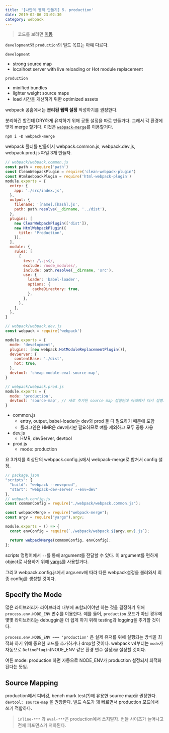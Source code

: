 ```yaml
---
title: '[나만의 웹팩 만들기] 5. production'
date: 2019-02-06 23:02:30
category: webpack
---
```


> 코드를 보려면 [이동](https://github.com/hoilzz/create-react-packzz/tree/5-production)

`development`와 `production`의 빌드 목표는 아예 다르다.

`development`

- strong source map
- localhost server with live reloading or Hot module replacement

`production`

- minified bundles
- lighter weight source maps
- load 시간을 개선하기 위한 optimized assets

webpack 공홈에서는 **분리된 웹팩 설정** 작성하기를 권장한다.

분리하긴 할건데 DRY하게 유지하기 위해 공통 설정을 따로 만들거다. 그래서 각 환경에 맞게 merge 할거다. 이것은 [`webpack-merge`](https://github.com/survivejs/webpack-merge)를 이용할거다.

```
npm i -D webpack-merge
```

webpack 폴더를 만들어서 webpack.common.js, webpack.dev.js, webpack.prod.js 파일 3개 만들자.

```js
// webpack/webpack.common.js
const path = require('path')
const CleanWebpackPlugin = require('clean-webpack-plugin')
const HtmlWebpackPlugin = require('html-webpack-plugin')
module.exports = {
  entry: {
    app: './src/index.js',
  },
  output: {
    filename: '[name].[hash].js',
    path: path.resolve(__dirname, '../dist'),
  },
  plugins: [
    new CleanWebpackPlugin(['dist']),
    new HtmlWebpackPlugin({
      title: 'Production',
    }),
  ],
  module: {
    rules: [
      {
        test: /\.js$/,
        exclude: /node_modules/,
        include: path.resolve(__dirname, 'src'),
        use: {
          loader: 'babel-loader',
          options: {
            cacheDirectory: true,
          },
        },
      },
    ],
  },
}

// webpack/webpack.dev.js
const webpack = require('webpack')

module.exports = {
  mode: 'development',
  plugins: [new webpack.HotModuleReplacementPlugin()],
  devServer: {
    contentBase: './dist',
    hot: true,
  },
  devtool: 'cheap-module-eval-source-map',
}

// webpack/webpack.prod.js
module.exports = {
  mode: 'production',
  devtool: 'source-map', // 새로 추가된 source map 설정인데 아래에서 다시 설명.
}
```

- common.js
  - entry, output, babel-loader는 dev와 prod 둘 다 필요하기 때문에 포함
  - 플러그인은 HMR은 dev에서만 필요하므로 얘를 제외하고 모두 공통 사용
- dev.js
  - HMR, devServer, devtool
- prod.js
  - mode: production

요 3가지를 최상단의 webpack.config.js에서 webpack-merge로 합쳐서 config 설정.

```js
// package.json
"scripts": {
  "build": "webpack --env=prod",
  "start": "webpack-dev-server --env=dev"
},
// webpack.config.js
const commonConfig = require("./webpack/webpack.common.js");

const webpackMerge = require("webpack-merge");
const argv = require("yargs").argv;

module.exports = () => {
  const envConfig = require(`./webpack/webpack.${argv.env}.js`);

  return webpackMerge(commonConfig, envConfig);
};
```

scripts 명령어에서 `--`를 통해 argument를 전달할 수 있다.
이 argument를 편하게 object로 사용하기 위해 [yargs](https://github.com/yargs/yargs)를 사용할거다.

그리고 webpack.config.js에서
argv.env에 따라 다른 webpack설정을 불러와서 최종 config를 생성할 것이다.

## Specify the Mode

많은 라이브러리가 라이브러리 내부에 포함되어야만 하는 것을 결정하기 위해 `process.env.NODE_ENV` 변수를 이용한다. 예를 들어, `production` 모드가 아닌 경우에 몇몇 라이브러리는 debuggin을 더 쉽게 하기 위해 testing과 logging을 추가할 것이다.

`process.env.NODE_ENV === 'production'` 은 실제 유저를 위해 실행되는 방식을 최적화 하기 위해 중요한 코드를 추가하거나 drop할 것이다. webpack v4부터는 `mode`가 자동으로 `DefinePlugin`(NODE_ENV 같은 환경 변수 설정)을 설정할 것이다.

여튼 mode: production 하면 자동으로 NODE_ENV가 production 설정되서 최적화된다는 뜻임.

## Source Mapping

production에서 디버깅, bench mark test(?)에 유용한 source map을 권장한다. `devtool: source-map` 을 권장한다. 빌드 속도가 꽤 빠르면서 production 모드에서 쓰기 적합하다.

> `inline-***` 과 `eval-***`은 production에서 쓰지말자. 번들 사이즈가 늘어나고 전체 퍼포먼스가 저하된다.
